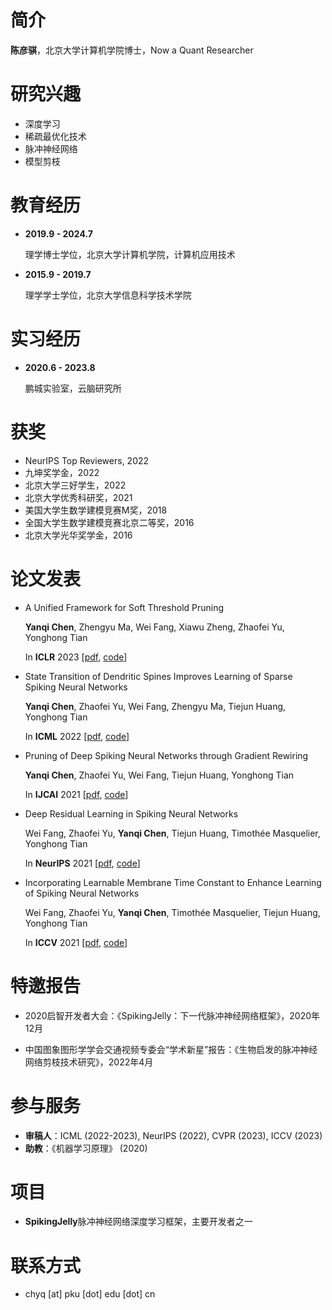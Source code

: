 # 简介

**陈彦骐**，北京大学计算机学院博士，Now a Quant Researcher

# 研究兴趣

- 深度学习
- 稀疏最优化技术
- 脉冲神经网络
- 模型剪枝

# 教育经历

- **2019.9 - 2024.7**
  
  理学博士学位，北京大学计算机学院，计算机应用技术
  
- **2015.9 - 2019.7**
  
  理学学士学位，北京大学信息科学技术学院

# 实习经历

- **2020.6 - 2023.8**

  鹏城实验室，云脑研究所

# 获奖

- NeurIPS Top Reviewers, 2022
- 九坤奖学金，2022
- 北京大学三好学生，2022
- 北京大学优秀科研奖，2021
- 美国大学生数学建模竞赛M奖，2018
- 全国大学生数学建模竞赛北京二等奖，2016
- 北京大学光华奖学金，2016

# 论文发表

- A Unified Framework for Soft Threshold Pruning
  
  **Yanqi Chen**, Zhengyu Ma, Wei Fang, Xiawu Zheng, Zhaofei Yu, Yonghong Tian

  In **ICLR** 2023 [[pdf](https://openreview.net/pdf?id=cCFqcrq0d8), [code](https://github.com/Yanqi-Chen/LATS)]
  
- State Transition of Dendritic Spines Improves Learning of Sparse Spiking Neural Networks
  
  **Yanqi Chen**, Zhaofei Yu, Wei Fang, Zhengyu Ma, Tiejun Huang, Yonghong Tian

  In **ICML** 2022 [[pdf](https://proceedings.mlr.press/v162/chen22ac/chen22ac.pdf), [code](https://github.com/Yanqi-Chen/STDS)]
  
- Pruning of Deep Spiking Neural Networks through Gradient Rewiring
  
  **Yanqi Chen**, Zhaofei Yu, Wei Fang, Tiejun Huang, Yonghong Tian

  In **IJCAI** 2021 [[pdf](https://www.ijcai.org/proceedings/2021/0236.pdf), [code](https://github.com/Yanqi-Chen/Gradient-Rewiring)]
  
- Deep Residual Learning in Spiking Neural Networks
  
  Wei Fang, Zhaofei Yu, **Yanqi Chen**, Tiejun Huang, Timothée Masquelier, Yonghong Tian

  In **NeurIPS** 2021 [[pdf](https://proceedings.neurips.cc/paper/2021/file/afe434653a898da20044041262b3ac74-Paper.pdf), [code](https://github.com/fangwei123456/Spike-Element-Wise-ResNet)]
  
- Incorporating Learnable Membrane Time Constant to Enhance Learning of Spiking Neural Networks
  
  Wei Fang, Zhaofei Yu, **Yanqi Chen**, Timothée Masquelier, Tiejun Huang, Yonghong Tian
  
  In **ICCV** 2021 [[pdf](https://openaccess.thecvf.com/content/ICCV2021/papers/Fang_Incorporating_Learnable_Membrane_Time_Constant_To_Enhance_Learning_of_Spiking_ICCV_2021_paper.pdf), [code](https://github.com/fangwei123456/Parametric-Leaky-Integrate-and-Fire-Spiking-Neuron)]


# 特邀报告

- 2020启智开发者大会：《SpikingJelly：下一代脉冲神经网络框架》，2020年12月

- 中国图象图形学学会交通视频专委会“学术新星”报告：《生物启发的脉冲神经网络剪枝技术研究》，2022年4月

# 参与服务

- **审稿人**：ICML (2022-2023), NeurIPS (2022), CVPR (2023), ICCV (2023)
- **助教**：《机器学习原理》 (2020)

# 项目

- **SpikingJelly**脉冲神经网络深度学习框架，主要开发者之一

# 联系方式

- chyq [at] pku [dot] edu [dot] cn
